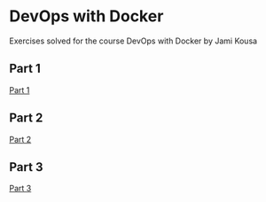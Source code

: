 # DevOps with Docker
Exercises solved for the course DevOps with Docker by Jami Kousa

## Part 1

[Part 1](https://github.com/srpepperoni/devOpsWithDocker/tree/master/part_1)

## Part 2

[Part 2](https://github.com/srpepperoni/devOpsWithDocker/tree/master/part_2)

## Part 3

[Part 3](https://github.com/srpepperoni/devOpsWithDocker/tree/master/part_3)


